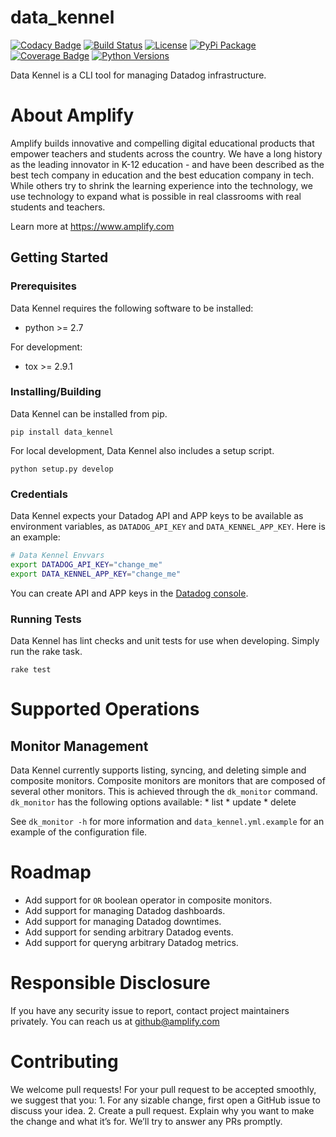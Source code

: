 data\_kennel
============

[![Codacy Badge](https://api.codacy.com/project/badge/Grade/3599930cf25b4324a93b6d356bae893b)](https://www.codacy.com/app/CFER/data_kennel?utm_source=github.com&utm_medium=referral&utm_content=amplify-education/data_kennel&utm_campaign=badger)
[![Build Status](https://travis-ci.org/amplify-education/data_kennel.svg?branch=master)](https://travis-ci.org/amplify-education/data_kennel)
[![License](https://img.shields.io/badge/license-MIT-blue.svg)](https://raw.githubusercontent.com/amplify-education/data_kennel/master/LICENSE)
[![PyPi Package](https://badge.fury.io/py/data-kennel.svg)](https://pypi.python.org/pypi/data-kennel)
[![Coverage Badge](https://api.codacy.com/project/badge/Coverage/3599930cf25b4324a93b6d356bae893b)](https://www.codacy.com/app/CFER/data_kennel?utm_source=github.com&amp;utm_medium=referral&amp;utm_content=amplify-education/data_kennel&amp;utm_campaign=Badge_Coverage)
[![Python Versions](https://img.shields.io/pypi/pyversions/data_kennel.svg)](https://pypi.python.org/pypi/data_kennel)

Data Kennel is a CLI tool for managing Datadog infrastructure.

About Amplify
=============

Amplify builds innovative and compelling digital educational products that empower teachers and students across the country. We have a long history as the leading innovator in K-12 education - and have been described as the best tech company in education and the best education company in tech. While others try to shrink the learning experience into the technology, we use technology to expand what is possible in real classrooms with real students and teachers.

Learn more at <https://www.amplify.com>

Getting Started
---------------

### Prerequisites

Data Kennel requires the following software to be installed: 
* python >= 2.7

For development: 
* tox >= 2.9.1

### Installing/Building

Data Kennel can be installed from pip.

    pip install data_kennel

For local development, Data Kennel also includes a setup script.

    python setup.py develop

### Credentials

Data Kennel expects your Datadog API and APP keys to be available as environment variables, as `DATADOG_API_KEY` and `DATA_KENNEL_APP_KEY`. Here is an example:

``` bash
# Data Kennel Envvars
export DATADOG_API_KEY="change_me"
export DATA_KENNEL_APP_KEY="change_me"
```

You can create API and APP keys in the [Datadog console](https://app.datadoghq.com/account/settings#api).

### Running Tests

Data Kennel has lint checks and unit tests for use when developing. Simply run the rake task.

    rake test

Supported Operations
====================

Monitor Management
------------------

Data Kennel currently supports listing, syncing, and deleting simple and composite monitors. Composite monitors are monitors that are composed of several other monitors. This is achieved through the `dk_monitor` command. `dk_monitor` has the following options available: \* list \* update \* delete

See `dk_monitor -h` for more information and `data_kennel.yml.example` for an example of the configuration file.

Roadmap
=======

-   Add support for `OR` boolean operator in composite monitors.
-   Add support for managing Datadog dashboards.
-   Add support for managing Datadog downtimes.
-   Add support for sending arbitrary Datadog events.
-   Add support for queryng arbitrary Datadog metrics.

Responsible Disclosure
======================

If you have any security issue to report, contact project maintainers privately. You can reach us at <github@amplify.com>

Contributing
============

We welcome pull requests! For your pull request to be accepted smoothly, we suggest that you: 1. For any sizable change, first open a GitHub issue to discuss your idea. 2. Create a pull request. Explain why you want to make the change and what it’s for. We’ll try to answer any PRs promptly.
